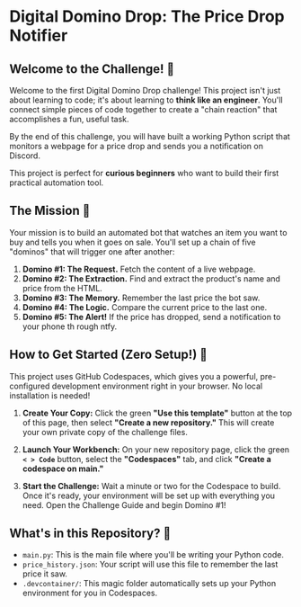 # Digital Domino Drop: The Price Drop Notifier



## Welcome to the Challenge! 👋

Welcome to the first Digital Domino Drop challenge! This project isn't just about learning to code; it's about learning to **think like an engineer**. You'll connect simple pieces of code together to create a "chain reaction" that accomplishes a fun, useful task.

By the end of this challenge, you will have built a working Python script that monitors a webpage for a price drop and sends you a notification on Discord.

This project is perfect for **curious beginners** who want to build their first practical automation tool.

## The Mission 🎯

Your mission is to build an automated bot that watches an item you want to buy and tells you when it goes on sale. You'll set up a chain of five "dominos" that will trigger one after another:

1.  **Domino #1: The Request.** Fetch the content of a live webpage.
2.  **Domino #2: The Extraction.** Find and extract the product's name and price from the HTML.
3.  **Domino #3: The Memory.** Remember the last price the bot saw.
4.  **Domino #4: The Logic.** Compare the current price to the last one.
5.  **Domino #5: The Alert!** If the price has dropped, send a notification to your phone th rough ntfy.

## How to Get Started (Zero Setup!) 🚀

This project uses GitHub Codespaces, which gives you a powerful, pre-configured development environment right in your browser. No local installation is needed!

1.  **Create Your Copy:** Click the green **"Use this template"** button at the top of this page, then select **"Create a new repository."** This will create your own private copy of the challenge files.

2.  **Launch Your Workbench:** On your new repository page, click the green **`< > Code`** button, select the **"Codespaces"** tab, and click **"Create a codespace on main."**

    

3.  **Start the Challenge:** Wait a minute or two for the Codespace to build. Once it's ready, your environment will be set up with everything you need. Open the Challenge Guide and begin Domino #1!

## What's in this Repository? 📂

* `main.py`: This is the main file where you'll be writing your Python code.
* `price_history.json`: Your script will use this file to remember the last price it saw.
* `.devcontainer/`: This magic folder automatically sets up your Python environment for you in Codespaces.